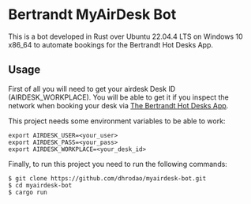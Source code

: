 # Bertrandt MyAirDesk Bot

This is a bot developed in Rust over Ubuntu 22.04.4 LTS on Windows 10 x86_64 to automate bookings for the Bertrandt Hot Desks App.

## Usage

First of all you will need to get your airdesk Desk ID (AIRDESK_WORKPLACE). You will be able to get it if you inspect the network when booking your desk via [The Bertrandt Hot Desks App](https://bertrandt.myairdesk.com/).

This project needs some environment variables to be able to work:

```
export AIRDESK_USER=<your_user>
export AIRDESK_PASS=<your_pass>
export AIRDESK_WORKPLACE=<your_desk_id>
```

Finally, to run this project you need to run the following commands: 

```
$ git clone https://github.com/dhrodao/myairdesk-bot.git
$ cd myairdesk-bot
$ cargo run
```